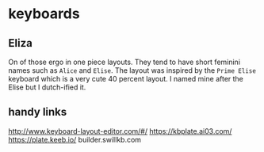 # keyboards

## Eliza
On of those ergo in one piece layouts.
They tend to have short feminini names such as `Alice` and `Elise`.
The layout was inspired by the `Prime Elise` keyboard which is a very cute 40 percent layout.
I named mine after the Elise but I dutch-ified it.

## handy links

http://www.keyboard-layout-editor.com/#/
https://kbplate.ai03.com/
https://plate.keeb.io/
builder.swillkb.com
